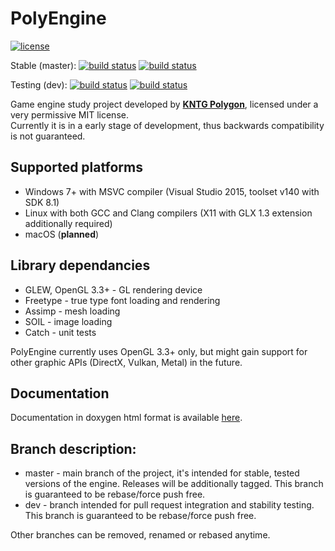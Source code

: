 # PolyEngine
[![license](https://img.shields.io/github/license/KNTGPolygon/PolyEngine.svg)](LICENSE)

Stable (master):
[![build status](https://travis-ci.org/KNTGPolygon/PolyEngine.svg?branch=master)](https://travis-ci.org/KNTGPolygon/PolyEngine)
[![build status](https://ci.appveyor.com/api/projects/status/wa9par5pe99sow82/branch/master?svg=true)](https://ci.appveyor.com/project/MuniuDev/polyengine)

Testing (dev):
[![build status](https://travis-ci.org/KNTGPolygon/PolyEngine.svg?branch=dev)](https://travis-ci.org/KNTGPolygon/PolyEngine)
[![build status](https://ci.appveyor.com/api/projects/status/wa9par5pe99sow82/branch/dev?svg=true)](https://ci.appveyor.com/project/MuniuDev/polyengine)

Game engine study project developed by [**KNTG Polygon**](http://polygon.pw.edu.pl/), licensed under a very permissive MIT license.  
Currently it is in a early stage of development, thus backwards compatibility is not guaranteed.

## Supported platforms
* Windows 7+ with MSVC compiler (Visual Studio 2015, toolset v140 with SDK 8.1)
* Linux with both GCC and Clang compilers (X11 with GLX 1.3 extension additionally required)
* macOS (**planned**)

## Library dependancies
* GLEW, OpenGL 3.3+ - GL rendering device
* Freetype - true type font loading and rendering
* Assimp - mesh loading
* SOIL - image loading
* Catch - unit tests

PolyEngine currently uses OpenGL 3.3+ only, but might gain support for other graphic
APIs (DirectX, Vulkan, Metal) in the future.

## Documentation
Documentation in doxygen html format is available [here](Docs/html/index.html "PolyEngine docs").

## Branch description:
* master - main branch of the project, it's intended for stable, tested versions of the engine. Releases will be additionally tagged. This branch is guaranteed to be rebase/force push free.
* dev - branch intended for pull request integration and stability testing. This branch is guaranteed to be rebase/force push free.

Other branches can be removed, renamed or rebased anytime.
